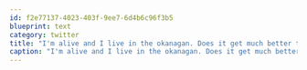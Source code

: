 ```yaml
---
id: f2e77137-4023-403f-9ee7-6d4b6c96f3b5
blueprint: text
category: twitter
title: "I'm alive and I live in the okanagan. Does it get much better than this?"
caption: "I'm alive and I live in the okanagan. Does it get much better than this?"
---
```

